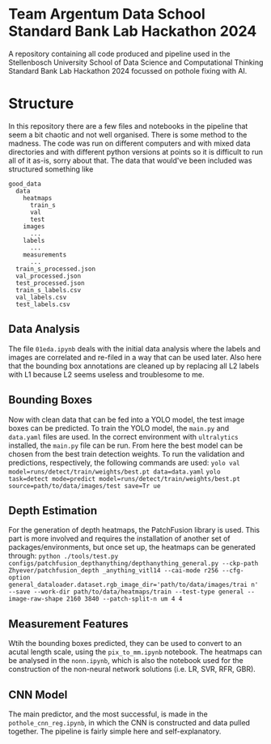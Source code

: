 # Team Argentum Data School Standard Bank Lab Hackathon 2024
A repository containing all code produced and pipeline used in the Stellenbosch University School of Data Science and Computational Thinking Standard Bank Lab Hackathon 2024 focussed on pothole fixing with AI.

# Structure
In this repository there are a few files and notebooks in the pipeline that seem a bit chaotic and not well organised. There is some method to the madness. The code was run on different computers and with mixed data directories and with different python versions at points so it is difficult to run all of it as-is, sorry about that. The data that would've been included was structured something like
```
good_data
  data
    heatmaps
      train_s
      val
      test
    images
      ...
    labels
      ...
    measurements
      ...
  train_s_processed.json
  val_processed.json
  test_processed.json
  train_s_labels.csv
  val_labels.csv
  test_labels.csv
```

## Data Analysis
The file `01eda.ipynb` deals with the initial data analysis where the labels and images are correlated and re-filed in a way that can be used later. Also here that the bounding box annotations are cleaned up by replacing all L2 labels with L1 because L2 seems useless and troublesome to me.

## Bounding Boxes
Now with clean data that can be fed into a YOLO model, the test image boxes can be predicted. To train the YOLO model, the `main.py` and `data.yaml` files are used. In the correct environment with `ultralytics` installed, the `main.py` file can be run. From here the best model can be chosen from the best train detection weights. To run the validation and predictions, respectively, the following commands are used:
`yolo val model=runs/detect/train/weights/best.pt data=data.yaml`
`yolo task=detect mode=predict model=runs/detect/train/weights/best.pt source=path/to/data/images/test save=Tr
ue`

## Depth Estimation
For the generation of depth heatmaps, the PatchFusion library is used. This part is more involved and requires the installation of another set of packages/environments, but once set up, the heatmaps can be generated through: `python ./tools/test.py configs/patchfusion_depthanything/depthanything_general.py --ckp-path Zhyever/patchfusion_depth
_anything_vitl14 --cai-mode r256 --cfg-option general_dataloader.dataset.rgb_image_dir='path/to/data/images/trai
n' --save --work-dir path/to/data/heatmaps/train --test-type general --image-raw-shape 2160 3840 --patch-split-n
um 4 4`

## Measurement Features
Wtih the bounding boxes predicted, they can be used to convert to an acutal length scale, using the `pix_to_mm.ipynb` notebook. The heatmaps can be analysed in the `nonn.ipynb`, which is also the notebook used for the construction of the non-neural network solutions (i.e. LR, SVR, RFR, GBR).

## CNN Model
The main predictor, and the most successful, is made in the `pothole_cnn_reg.ipynb`, in which the CNN is constructed and data pulled together. The pipeline is fairly simple here and self-explanatory.
